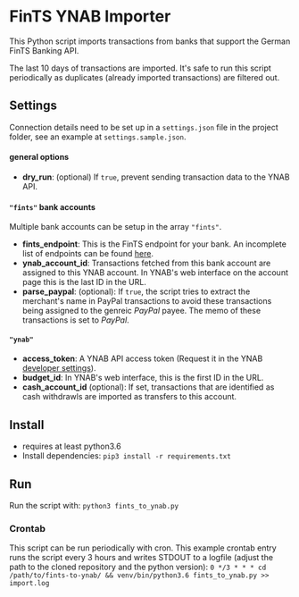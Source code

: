 # FinTS YNAB Importer

This Python script imports transactions from banks that support the German FinTS Banking API. 

The last 10 days of transactions are imported. It's safe to run this script periodically as duplicates (already imported transactions) are filtered out.

## Settings
Connection details need to be set up in a `settings.json` file in the project folder, see an example at `settings.sample.json`.

#### general options
- **dry_run**: (optional) If `true`, prevent sending transaction data to the YNAB API.

#### `"fints"` bank accounts
Multiple bank accounts can be setup in the array `"fints"`.
- **fints_endpoint**: This is the FinTS endpoint for your bank. An incomplete list of endpoints can be found [here](https://raw.githubusercontent.com/jhermsmeier/fints-institute-db/master/fints-institutes.json).
- **ynab_account_id**: Transactions fetched from this bank account are assigned to this YNAB account. In YNAB's web interface on the account page this is the last ID in the URL.
- **parse_paypal**: (optional): If `true`, the script tries to extract the merchant's name in PayPal transactions to avoid these transactions being assigned to the genreic *PayPal* payee. The memo of these transactions is set to *PayPal*.

#### `"ynab"`
- **access_token**: A YNAB API access token (Request it in the YNAB [developer settings](https://app.youneedabudget.com/settings/developer)).
- **budget_id**: In YNAB's web interface, this is the first ID in the URL.
- **cash_account_id** (optional): If set, transactions that are identified as cash withdrawls are imported as transfers to this account.

## Install
- requires at least python3.6 
- Install dependencies:
  `pip3 install -r requirements.txt`

## Run 
Run the script with:
`python3 fints_to_ynab.py`

### Crontab
This script can be run periodically with cron.
This example crontab entry runs the script every 3 hours and writes STDOUT to a logfile (adjust the path to the cloned repository and the python version):
`0 */3 * * * cd /path/to/fints-to-ynab/ && venv/bin/python3.6 fints_to_ynab.py >> import.log`
